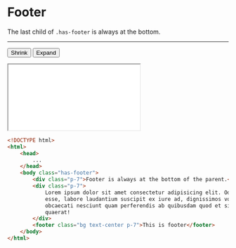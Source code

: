 # Footer

The last child of `.has-footer` is always at the bottom.

---

<button class="btn bg-a mr-4" onclick="shrinkFooter('#footer-iframe')">Shrink</button>
<button class="btn bg-a" onclick="expandFooter('#footer-iframe')">Expand</button>

<iframe src="/iframes/footer/1.html" class="w-100% h-17 bd" id="footer-iframe"></iframe>

```html
<!DOCTYPE html>
<html>
    <head>
        ...
    </head>
    <body class="has-footer">
        <div class="p-7">Footer is always at the bottom of the parent.</div>
        <div class="p-7">
            Lorem ipsum dolor sit amet consectetur adipisicing elit. Odit magnam
            esse, labore laudantium suscipit ex iure ad, dignissimos voluptatum
            obcaecati nesciunt quam perferendis ab quibusdam quod et sint maxime
            quaerat!
        </div>
        <footer class="bg text-center p-7">This is footer</footer>
    </body>
</html>
```
